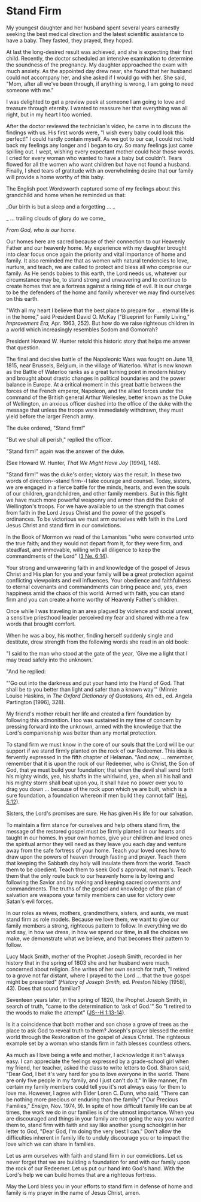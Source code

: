 # Stand Firm

My youngest daughter and her husband spent several years earnestly seeking the
best medical direction and the latest scientific assistance to have a baby.
They fasted, they prayed, they hoped.

At last the long-desired result was achieved, and she is expecting their first
child. Recently, the doctor scheduled an intensive examination to determine
the soundness of the pregnancy. My daughter approached the exam with much
anxiety. As the appointed day drew near, she found that her husband could not
accompany her, and she asked if I would go with her. She said, "Mom, after all
we've been through, if anything is wrong, I am going to need someone with me."

I was delighted to get a preview peek at someone I am going to love and
treasure through eternity. I wanted to reassure her that everything was all
right, but in my heart I too worried.

After the doctor reviewed the technician's video, he came in to discuss the
findings with us. His first words were, "I wish every baby could look this
perfect!" I could hardly contain myself. As we got to our car, I could not
hold back my feelings any longer and I began to cry. So many feelings just
came spilling out. I wept, wishing every expectant mother could hear those
words. I cried for every woman who wanted to have a baby but couldn't. Tears
flowed for all the women who want children but have not found a husband.
Finally, I shed tears of gratitude with an overwhelming desire that our family
will provide a home worthy of this baby.

The English poet Wordsworth captured some of my feelings about this grandchild
and home when he reminded us that:

_Our birth is but a sleep and a forgetting ... _

_ ... trailing clouds of glory do we come_

_From God, who is our home._

Our homes here are sacred because of their connection to our Heavenly Father
and our heavenly home. My experience with my daughter brought into clear focus
once again the priority and vital importance of home and family. It also
reminded me that as women with natural tendencies to love, nurture, and teach,
we are called to protect and bless all who comprise our family. As He sends
babies to this earth, the Lord needs us, whatever our circumstance may be, to
stand strong and unwavering and to continue to create homes that are a
fortress against a rising tide of evil. It is our charge to be the defenders
of the home and family wherever we may find ourselves on this earth.

"With all my heart I believe that the best place to prepare for ... eternal life
is in the home," said President David O. McKay ("Blueprint for Family Living,"
_Improvement Era,_ Apr. 1963, 252). But how do we raise righteous children in
a world which increasingly resembles Sodom and Gomorrah?

President Howard W. Hunter retold this historic story that helps me answer
that question.

The final and decisive battle of the Napoleonic Wars was fought on June 18,
1815, near Brussels, Belgium, in the village of Waterloo. What is now known as
the Battle of Waterloo ranks as a great turning point in modern history and
brought about drastic changes in political boundaries and the power balance in
Europe. At a critical moment in this great battle between the forces of the
French emperor, Napoleon, and the allied forces under the command of the
British general Arthur Wellesley, better known as the Duke of Wellington, an
anxious officer dashed into the office of the duke with the message that
unless the troops were immediately withdrawn, they must yield before the
larger French army.

The duke ordered, "Stand firm!"

"But we shall all perish," replied the officer.

"Stand firm!" again was the answer of the duke.

(See Howard W. Hunter, _That We Might Have Joy_ [1994], 148).

"Stand firm!" was the duke's order; victory was the result. In these two words
of direction--stand firm--I take courage and counsel. Today, sisters, we are
engaged in a fierce battle for the minds, hearts, and even the souls of our
children, grandchildren, and other family members. But in this fight we have
much more powerful weaponry and armor than did the Duke of Wellington's
troops. For we have available to us the strength that comes from faith in the
Lord Jesus Christ and the power of the gospel's ordinances. To be victorious
we must arm ourselves with faith in the Lord Jesus Christ and stand firm in
our convictions.

In the Book of Mormon we read of the Lamanites "who were converted unto the
true faith; and they would not depart from it, for they were firm, and
steadfast, and immovable, willing with all diligence to keep the commandments
of the Lord" ([3 Ne.
6:14](https://www.lds.org/scriptures/bofm/3-ne/6.14?lang=eng#13)).

Your strong and unwavering faith in and knowledge of the gospel of Jesus
Christ and His plan for you and your family will be a great protection against
conflicting viewpoints and evil influences. Your obedience and faithfulness to
eternal covenants and commandments can bring peace and, yes, even happiness
amid the chaos of this world. Armed with faith, you can stand firm and you can
create a home worthy of Heavenly Father's children.

Once while I was traveling in an area plagued by violence and social unrest, a
sensitive priesthood leader perceived my fear and shared with me a few words
that brought comfort.

When he was a boy, his mother, finding herself suddenly single and destitute,
drew strength from the following words she read in an old book:

"I said to the man who stood at the gate of the year, 'Give me a light that I
may tread safely into the unknown.'

"And he replied:

"'Go out into the darkness and put your hand into the Hand of God. That shall
be to you better than light and safer than a known way'" (Minnie Louise
Haskins, in _The Oxford Dictionary of Quotations,_ 4th ed., ed. Angela
Partington [1996], 328).

My friend's mother rebuilt her life and created a firm foundation by following
this admonition. I too was sustained in my time of concern by pressing forward
into the unknown, armed with the knowledge that the Lord's companionship was
better than any mortal protection.

To stand firm we must know in the core of our souls that the Lord will be our
support if we stand firmly planted on the rock of our Redeemer. This idea is
fervently expressed in the fifth chapter of Helaman. "And now, ... remember,
remember that it is upon the rock of our Redeemer, who is Christ, the Son of
God, that ye must build your foundation; that when the devil shall send forth
his mighty winds, yea, his shafts in the whirlwind, yea, when all his hail and
his mighty storm shall beat upon you, it shall have no power over you to drag
you down ... because of the rock upon which ye are built, which is a sure
foundation, a foundation whereon if men build they cannot fall" ([Hel.
5:12](https://www.lds.org/scriptures/bofm/hel/5.12?lang=eng#11)).

Sisters, the Lord's promises are sure. He has given His life for our
salvation.

To maintain a firm stance for ourselves and help others stand firm, the
message of the restored gospel must be firmly planted in our hearts and taught
in our homes. In your own homes, give your children and loved ones the
spiritual armor they will need as they leave you each day and venture away
from the safe fortress of your home. Teach your loved ones how to draw upon
the powers of heaven through fasting and prayer. Teach them that keeping the
Sabbath day holy will insulate them from the world. Teach them to be obedient.
Teach them to seek God's approval, not man's. Teach them that the only route
back to our heavenly home is by loving and following the Savior and by making
and keeping sacred covenants and commandments. The truths of the gospel and
knowledge of the plan of salvation are weapons your family members can use for
victory over Satan's evil forces.

In our roles as wives, mothers, grandmothers, sisters, and aunts, we must
stand firm as role models. Because we love them, we want to give our family
members a strong, righteous pattern to follow. In everything we do and say, in
how we dress, in how we spend our time, in all the choices we make, we
demonstrate what we believe, and that becomes their pattern to follow.

Lucy Mack Smith, mother of the Prophet Joseph Smith, recorded in her history
that in the spring of 1803 she and her husband were much concerned about
religion. She writes of her own search for truth, "I retired to a grove not
far distant, where I prayed to the Lord ... that the true gospel might be
presented" (_History of Joseph Smith,_ ed. Preston Nibley [1958], 43). Does
that sound familiar?

Seventeen years later, in the spring of 1820, the Prophet Joseph Smith, in
search of truth, "came to the determination to 'ask of God.'" So "I retired to
the woods to make the attempt" ([JS--H
1:13-14](https://www.lds.org/scriptures/pgp/js-h/1.13-14?lang=eng#12)).

Is it a coincidence that both mother and son chose a grove of trees as the
place to ask God to reveal truth to them? Joseph's prayer blessed the entire
world through the Restoration of the gospel of Jesus Christ. The righteous
example set by a woman who stands firm in faith blesses countless others.

As much as I love being a wife and mother, I acknowledge it isn't always easy.
I can appreciate the feelings expressed by a grade-school girl when my friend,
her teacher, asked the class to write letters to God. Sharon said, "Dear God,
I bet it's very hard for you to love everyone in the world. There are only
five people in my family, and I just can't do it." In like manner, I'm certain
my family members could tell you it's not always easy for them to love me.
However, I agree with Elder Loren C. Dunn, who said, "There can be nothing
more precious or enduring than the family" ("Our Precious Families," _Ensign,_
Nov. 1974, 9). In spite of how difficult family life can be at times, the work
we do in our families is of the utmost importance. When you are discouraged
and things in your family are not going the way you wanted them to, stand firm
with faith and say like another young schoolgirl in her letter to God, "Dear
God, I'm doing the very best I can." Don't allow the difficulties inherent in
family life to unduly discourage you or to impact the love which we can share
in families.

Let us arm ourselves with faith and stand firm in our convictions. Let us
never forget that we are building a foundation for and with our family upon
the rock of our Redeemer. Let us put our hand into God's hand. With the Lord's
help we can build homes that are a righteous fortress.

May the Lord bless you in your efforts to stand firm in defense of home and
family is my prayer in the name of Jesus Christ, amen.

